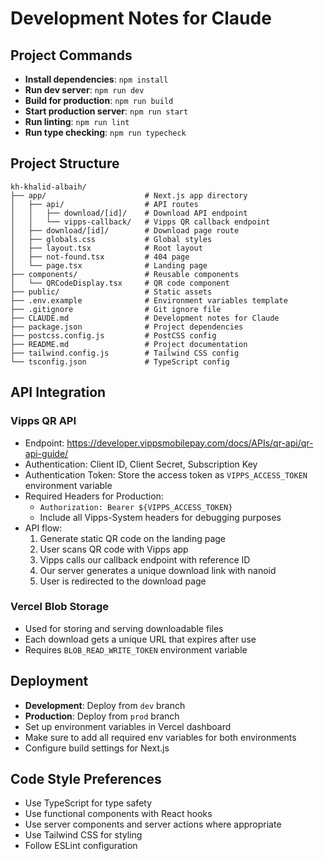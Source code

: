 # Development Notes for Claude

## Project Commands

- **Install dependencies**: `npm install`
- **Run dev server**: `npm run dev`
- **Build for production**: `npm run build`
- **Start production server**: `npm run start`
- **Run linting**: `npm run lint`
- **Run type checking**: `npm run typecheck`

## Project Structure

```
kh-khalid-albaih/
├── app/                      # Next.js app directory
│   ├── api/                  # API routes
│   │   ├── download/[id]/    # Download API endpoint
│   │   └── vipps-callback/   # Vipps QR callback endpoint
│   ├── download/[id]/        # Download page route
│   ├── globals.css           # Global styles
│   ├── layout.tsx            # Root layout
│   ├── not-found.tsx         # 404 page
│   └── page.tsx              # Landing page
├── components/               # Reusable components
│   └── QRCodeDisplay.tsx     # QR code component
├── public/                   # Static assets
├── .env.example              # Environment variables template
├── .gitignore                # Git ignore file
├── CLAUDE.md                 # Development notes for Claude
├── package.json              # Project dependencies
├── postcss.config.js         # PostCSS config
├── README.md                 # Project documentation
├── tailwind.config.js        # Tailwind CSS config
└── tsconfig.json             # TypeScript config
```

## API Integration

### Vipps QR API
- Endpoint: https://developer.vippsmobilepay.com/docs/APIs/qr-api/qr-api-guide/
- Authentication: Client ID, Client Secret, Subscription Key
- Authentication Token: Store the access token as `VIPPS_ACCESS_TOKEN` environment variable
- Required Headers for Production:
  - `Authorization: Bearer ${VIPPS_ACCESS_TOKEN}`
  - Include all Vipps-System headers for debugging purposes
- API flow:
  1. Generate static QR code on the landing page
  2. User scans QR code with Vipps app
  3. Vipps calls our callback endpoint with reference ID
  4. Our server generates a unique download link with nanoid
  5. User is redirected to the download page

### Vercel Blob Storage
- Used for storing and serving downloadable files
- Each download gets a unique URL that expires after use
- Requires `BLOB_READ_WRITE_TOKEN` environment variable

## Deployment

- **Development**: Deploy from `dev` branch
- **Production**: Deploy from `prod` branch
- Set up environment variables in Vercel dashboard
- Make sure to add all required env variables for both environments
- Configure build settings for Next.js

## Code Style Preferences

- Use TypeScript for type safety
- Use functional components with React hooks
- Use server components and server actions where appropriate
- Use Tailwind CSS for styling
- Follow ESLint configuration
